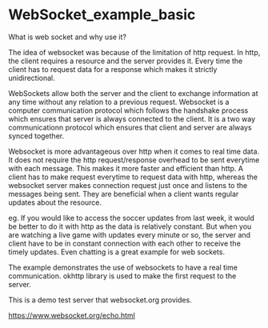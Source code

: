 # WebSocket_example_basic


What is web socket and why use it?

The idea of websocket was because of the limitation of http request. In http, the client requires a resource and the server provides it.
Every time the client has to request data for a response which makes it strictly unidirectional. 

WebSockets allow both the server and the client to exchange information at any time without any relation to a previous request.
Websocket is a computer communication protocol which follows the handshake process which ensures that server is always 
connected to the client. It is a two way communicationn protocol which ensures that client and server are always synced together.

Websocket is more advantageous over http when it comes to real time data. It does not require the http request/response overhead to be sent 
everytime with each message. This makes it more faster and efficient than http. A client has to make request everytime to request data with http,
whereas the websocket server makes connection request just once and listens to the messages being sent. They are beneficial when a client wants regular
updates about the resource.

eg. If you would like to access the soccer updates from last week, it would be better to do it with http as the data is relatively constant.
But when you are watching a live game with updates every minute or so, the server and client have to be in constant connection with each 
other to receive the timely updates. Even chatting is a great example for web sockets.

The example demonstrates the use of websockets to have a real time communication. okhttp library is used to make the first request to the server.

This is a demo test server that websocket.org provides.

https://www.websocket.org/echo.html






